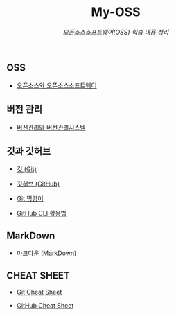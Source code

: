 <div align="center">
  
# My-OSS
*오픈소스소프트웨어(OSS) 학습 내용 정리*

</div>

<br/>

## OSS
- [오픈소스와 오픈소스소프트웨어](OSS.md)


## 버전 관리
- [버전관리와 버전관리시스템](https://github.com/sumin0731/My-OSS/blob/main/%EB%B2%84%EC%A0%84%20%EA%B4%80%EB%A6%AC.md)


## 깃과 깃허브
- [깃 (Git)](https://github.com/sumin0731/My-OSS/blob/main/%EA%B9%83%EA%B3%BC%20%EA%B9%83%ED%97%88%EB%B8%8C/%EA%B9%83%20(Git).md)
  
- [깃허브 (GitHub)](https://github.com/sumin0731/My-OSS/blob/main/%EA%B9%83%EA%B3%BC%20%EA%B9%83%ED%97%88%EB%B8%8C/%EA%B9%83%ED%97%88%EB%B8%8C%20(GitHub).md)   

- [Git 명령어](https://github.com/sumin0731/My-OSS/blob/main/%EA%B9%83%EA%B3%BC%20%EA%B9%83%ED%97%88%EB%B8%8C/Git%20%EB%AA%85%EB%A0%B9%EC%96%B4.md)
  
- [GitHub CLI 활용법](https://github.com/sumin0731/My-OSS/blob/main/%EA%B9%83%EA%B3%BC%20%EA%B9%83%ED%97%88%EB%B8%8C/GitHub%20CLI%20%ED%99%9C%EC%9A%A9%EB%B2%95.md)


## MarkDown
- [마크다운 (MarkDown)](MarkDown.md)


## CHEAT SHEET
- [Git Cheat Sheet](https://github.com/sumin0731/My-OSS/blob/main/CHEAT%20SHEET/Git%20Cheat%20Sheet.pdf)
  
- [GitHub Cheat Sheet](https://github.com/sumin0731/My-OSS/blob/main/CHEAT%20SHEET/GitHub%20Cheat%20Sheet.pdf)
